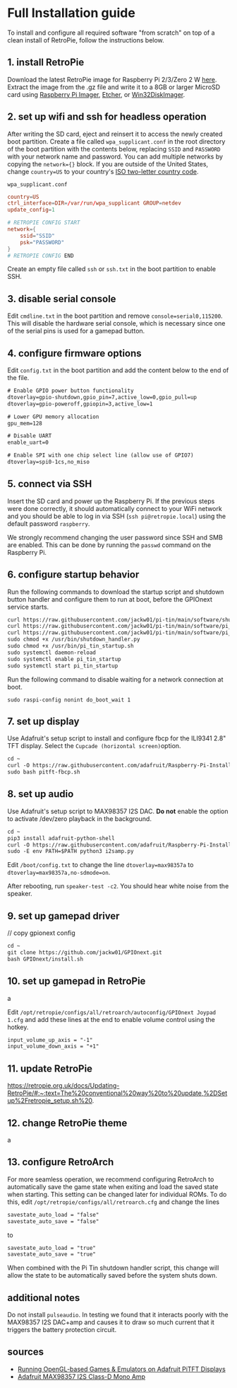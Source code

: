 # Full Installation guide

To install and configure all required software "from scratch" on top of a clean install of RetroPie, follow the instructions below.

## 1. install RetroPie

Download the latest RetroPie image for Raspberry Pi 2/3/Zero 2 W [here](https://retropie.org.uk/download/). Extract the image from the .gz file and write it to a 8GB or larger MicroSD card using [Raspberry Pi Imager](https://www.raspberrypi.com/software/), [Etcher](https://etcher.balena.io/), or [Win32DiskImager](https://sourceforge.net/projects/win32diskimager/).

## 2. set up wifi and ssh for headless operation

After writing the SD card, eject and reinsert it to access the newly created boot partition. Create a file called `wpa_supplicant.conf` in the root directory of the boot partition with the contents below, replacing `SSID` and `PASSWORD` with your network name and password. You can add multiple networks by copying the `network={}` block. If you are outside of the United States, change `country=US` to your country's [ISO two-letter country code](https://en.wikipedia.org/wiki/List_of_ISO_3166_country_codes).

`wpa_supplicant.conf`

```conf
country=US
ctrl_interface=DIR=/var/run/wpa_supplicant GROUP=netdev
update_config=1

# RETROPIE CONFIG START
network={
    ssid="SSID"
    psk="PASSWORD"
}
# RETROPIE CONFIG END
```

Create an empty file called `ssh` or `ssh.txt` in the boot partition to enable SSH.

## 3. disable serial console

Edit `cmdline.txt` in the boot partition and remove `console=serial0,115200`. This will disable the hardware serial console, which is necessary since one of the serial pins is used for a gamepad button.

## 4. configure firmware options

Edit `config.txt` in the boot partition and add the content below to the end of the file.

```txt
# Enable GPIO power button functionality
dtoverlay=gpio-shutdown,gpio_pin=7,active_low=0,gpio_pull=up
dtoverlay=gpio-poweroff,gpiopin=3,active_low=1

# Lower GPU memory allocation
gpu_mem=128

# Disable UART
enable_uart=0

# Enable SPI with one chip select line (allow use of GPIO7)
dtoverlay=spi0-1cs,no_miso
```

## 5. connect via SSH

Insert the SD card and power up the Raspberry Pi. If the previous steps were done correctly, it should automatically connect to your WiFi network and you should be able to log in via SSH (`ssh pi@retropie.local`) using the default password `raspberry`.

We strongly recommend changing the user password since SSH and SMB are enabled. This can be done by running the `passwd` command on the Raspberry Pi.

## 6. configure startup behavior

Run the following commands to download the startup script and shutdown button handler and configure them to run at boot, before the GPIOnext service starts.

```txt
curl https://raw.githubusercontent.com/jackw01/pi-tin/main/software/shutdown_handler.py > /usr/bin/shutdown_handler.py
curl https://raw.githubusercontent.com/jackw01/pi-tin/main/software/pi_tin_startup.sh > /usr/bin/pi_tin_startup.sh
curl https://raw.githubusercontent.com/jackw01/pi-tin/main/software/pi_tin_startup.service > /etc/systemd/system/pi_tin_startup.service
sudo chmod +x /usr/bin/shutdown_handler.py
sudo chmod +x /usr/bin/pi_tin_startup.sh
sudo systemctl daemon-reload
sudo systemctl enable pi_tin_startup
sudo systemctl start pi_tin_startup
```

Run the following command to disable waiting for a network connection at boot.
```
sudo raspi-config nonint do_boot_wait 1
```

## 7. set up display

Use Adafruit's setup script to install and configure fbcp for the ILI9341 2.8" TFT display. Select the `Cupcade (horizontal screen)`option.

```txt
cd ~
curl -O https://raw.githubusercontent.com/adafruit/Raspberry-Pi-Installer-Scripts/master/pitft-fbcp.sh
sudo bash pitft-fbcp.sh
```

## 8. set up audio

Use Adafruit's setup script to MAX98357 I2S DAC. **Do not** enable the option to activate /dev/zero playback in the background.

```txt
cd ~
pip3 install adafruit-python-shell
curl -O https://raw.githubusercontent.com/adafruit/Raspberry-Pi-Installer-Scripts/main/i2samp.py
sudo -E env PATH=$PATH python3 i2samp.py
```

Edit `/boot/config.txt` to change the line `dtoverlay=max98357a` to `dtoverlay=max98357a,no-sdmode=on`.

After rebooting, run `speaker-test -c2`. You should hear white noise from the speaker.

## 9. set up gamepad driver

// copy gpionext config

```txt
cd ~
git clone https://github.com/jackw01/GPIOnext.git
bash GPIOnext/install.sh
```

## 10. set up gamepad in RetroPie

a

Edit `/opt/retropie/configs/all/retroarch/autoconfig/GPIOnext Joypad 1.cfg` and add these lines at the end to enable volume control using the hotkey.

```txt
input_volume_up_axis = "-1"
input_volume_down_axis = "+1"
```

## 11. update RetroPie

https://retropie.org.uk/docs/Updating-RetroPie/#:~:text=The%20conventional%20way%20to%20update,%2DSetup%2Fretropie_setup.sh%20.

## 12. change RetroPie theme

a

## 13. configure RetroArch

For more seamless operation, we recommend configuring RetroArch to automatically save the game state when exiting and load the saved state when starting. This setting can be changed later for individual ROMs. To do this, edit `/opt/retropie/configs/all/retroarch.cfg` and change the lines

```txt
savestate_auto_load = "false"
savestate_auto_save = "false"
```

to

```txt
savestate_auto_load = "true"
savestate_auto_save = "true"
```

When combined with the Pi Tin shutdown handler script, this change will allow the state to be automatically saved before the system shuts down.

## additional notes

Do not install `pulseaudio`. In testing we found that it interacts poorly with the MAX98357 I2S DAC+amp and causes it to draw so much current that it triggers the battery protection circuit.

## sources

- [Running OpenGL-based Games & Emulators on Adafruit PiTFT Displays](https://learn.adafruit.com/running-opengl-based-games-and-emulators-on-adafruit-pitft-displays/)
- [Adafruit MAX98357 I2S Class-D Mono Amp](https://learn.adafruit.com/adafruit-max98357-i2s-class-d-mono-amp/overview)
